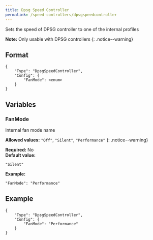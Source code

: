 ```yaml
---
title: Dpsg Speed Controller
permalink: /speed-controllers/dpsgspeedcontroller
---
```


Sets the speed of DPSG controller to one of the internal profiles

**Note:** Only usable with DPSG controllers
{: .notice--warning}

## Format

~~~
{
    "Type": "DpsgSpeedController",
    "Config": {
        "FanMode": <enum>
    }
}
~~~

## Variables

### FanMode
<div class="variable-block" markdown="block">

Internal fan mode name

**Allowed values:** `"Off"`, `"Silent"`, `"Performance"`
{: .notice--warning}

**Required:** No<br>
**Default value:**
~~~
"Silent"
~~~
**Example:**
~~~
"FanMode": "Performance"
~~~

</div>

## Example

~~~
{
    "Type": "DpsgSpeedController",
    "Config": {
        "FanMode": "Performance"
    }
}
~~~